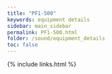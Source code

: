 ```yaml
---
title: "PF1-500"
keywords: equipment details
sidebar: main_sidebar
permalink: PF1-500.html
folder: /sound/equipment_details
toc: false
---
```


{% include links.html %}
